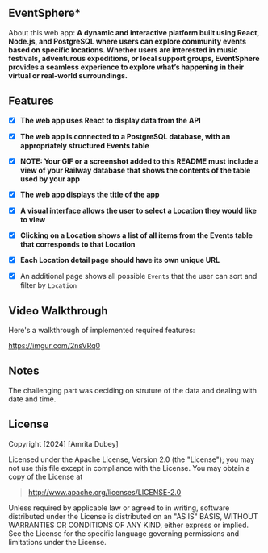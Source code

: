 ## EventSphere*

About this web app: **A dynamic and interactive platform built using React, Node.js, and PostgreSQL where users can explore community events based on specific locations. Whether users are interested in music festivals, adventurous expeditions, or local support groups, EventSphere provides a seamless experience to explore what’s happening in their virtual or real-world surroundings.**

## Features

- [X] **The web app uses React to display data from the API**
- [X] **The web app is connected to a PostgreSQL database, with an appropriately structured Events table**
- [X] **NOTE: Your GIF or a screenshot added to this README must include a view of your Railway database that shows the contents of the table used by your app**
- [X] **The web app displays the title of the app**
- [X] **A visual interface allows the user to select a Location they would like to view**
- [X] **Clicking on a Location shows a list of all items from the Events table that corresponds to that Location**
- [X] **Each Location detail page should have its own unique URL**

- [X] An additional page shows all possible `Events` that the user can sort and filter by `Location`

## Video Walkthrough

Here's a walkthrough of implemented required features:

https://imgur.com/2nsVRq0

## Notes

The challenging part was deciding on struture of the data and dealing with date and time. 

## License

Copyright [2024] [Amrita Dubey]

Licensed under the Apache License, Version 2.0 (the "License"); you may not use this file except in compliance with the License. You may obtain a copy of the License at

> http://www.apache.org/licenses/LICENSE-2.0

Unless required by applicable law or agreed to in writing, software distributed under the License is distributed on an "AS IS" BASIS, WITHOUT WARRANTIES OR CONDITIONS OF ANY KIND, either express or implied. See the License for the specific language governing permissions and limitations under the License.

